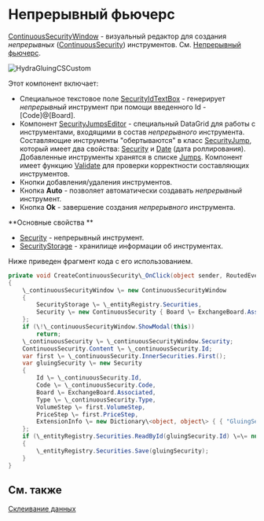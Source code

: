 # Непрерывный фьючерс

[ContinuousSecurityWindow](../api/StockSharp.Xaml.ContinuousSecurityWindow.html) \- визуальный редактор для создания *непрерывных* ([ContinuousSecurity](../api/StockSharp.Algo.ContinuousSecurity.html)) инструментов. См. [Непрерывный фьючерс](SecurityContinuous.md). 

![HydraGluingCSCustom](~/images/HydraGluingCSCustom.png)

Этот компонент включает: 

- Специальное текстовое поле [SecurityIdTextBox](../api/StockSharp.Xaml.SecurityIdTextBox.html) \- генерирует *непрерывный* инструмент при помощи введенного Id \- \[Code\]@\[Board\]. 
- Компонент [SecurityJumpsEditor](../api/StockSharp.Xaml.SecurityJumpsEditor.html) \- специальный DataGrid для работы с инструментами, входящими в состав *непрерывного* инструмента. Составляющие инструменты "обертываются" в класс [SecurityJump](../api/StockSharp.Xaml.SecurityJump.html), который имеет два свойства: [Security](../api/StockSharp.Xaml.SecurityJump.Security.html) и [Date](../api/StockSharp.Xaml.SecurityJump.Date.html) (дата роллирования). Добавленные инструменты хранятся в списке [Jumps](../api/StockSharp.Xaml.SecurityJumpsEditor.Jumps.html). Компонент имеет функцию [Validate](../api/StockSharp.Xaml.SecurityJumpsEditor.Validate.html) для проверки корректности составляющих инструментов. 
- Кнопки добавления\/удаления инструментов. 
- Кнопка **Auto** \- позволяет автоматически создавать *непрерывный* инструмент. 
- Кнопка **Ok** \- завершение создания *непрерывного* инструмента. 

**Основные свойства **

- [Security](../api/StockSharp.Xaml.ContinuousSecurityWindow.Security.html) \- непрерывный инструмент.
- [SecurityStorage](../api/StockSharp.Xaml.ContinuousSecurityWindow.SecurityStorage.html) \- хранилище информации об инструментах. 

Ниже приведен фрагмент кода с его использованием. 

```cs
private void CreateContinuousSecurity\_OnClick(object sender, RoutedEventArgs e)
{
	\_continuousSecurityWindow \= new ContinuousSecurityWindow
	{
		SecurityStorage \= \_entityRegistry.Securities,
		Security \= new ContinuousSecurity { Board \= ExchangeBoard.Associated }
	};
	if (\!\_continuousSecurityWindow.ShowModal(this))
		return;
	\_continuousSecurity \= \_continuousSecurityWindow.Security;
	ContinuousSecurity.Content \= \_continuousSecurity.Id;
	var first \= \_continuousSecurity.InnerSecurities.First();
	var gluingSecurity \= new Security
	{
		Id \= \_continuousSecurity.Id,
		Code \= \_continuousSecurity.Code,
		Board \= ExchangeBoard.Associated,
		Type \= \_continuousSecurity.Type,
		VolumeStep \= first.VolumeStep,
		PriceStep \= first.PriceStep,
		ExtensionInfo \= new Dictionary\<object, object\> { { "GluingSecurity", true } }
	};
	if (\_entityRegistry.Securities.ReadById(gluingSecurity.Id) \=\= null)
	{
		\_entityRegistry.Securities.Save(gluingSecurity);
	}
}
```

## См. также

[Склеивание данных](HydraGluingData.md)
